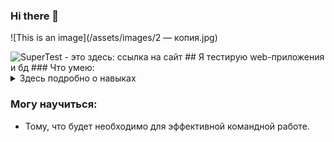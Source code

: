 ### Hi there 👋


![This is an image](/assets/images/2 — копия.jpg)
<picture>
  <source media="(prefers-color-scheme: dark)" srcset="https://ae19ae-qa-images.githubusercontent.com/">
 
</picture>
<picture>
 <source media="(prefers-color-scheme: dark)" srcset="YOUR-DARKMODE-IMAGE">
 <source media="(prefers-color-scheme: light)" srcset="YOUR-LIGHTMODE-IMAGE">
 <img alt="SuperTest - это здесь: ссылка на сайт" src="YOUR-DEFAULT-IMAGE">
</picture>
## Я тестирую web-приложения и бд
### Что умею:

<details>
<summary>Здесь подробно о навыках</summary>
- Проводить ручное интеграционное тестирование;
- Составлять чек-листы;
- Писать подробные баг-репорты;
- Составлять отчеты о тестировании в цифрах, диаграммах, графиках;
- Пользоваться документацией API в Swager и OpenApi;
- Работать с devtools для тестирования web приложений;
- Использовать Figma для тестирования дизайна;
- Использовать Postman для тестирования бекенда;
- Использовать Python + Requests для тестирования бека;
- Делать SQL запросы (Select, Join, Group by);
- Смотреть логи в Kibana;
- Работать с TMS системами Qase.io и Test IT;
- Работать с тасктрекерами: Яндекс.Трекер и Jira;
- Знаком с Agile, Scrum и Kanban;
- Работать с git через линуксовую консоль;
- Если мне передать проект в виде докер-образа, то я смогу поднять его в докере - стартануть
контейнер, перезапустить и посмотреть логи;
- Проводить нагрузочное тестирование в Jmeter.

</details>

### Могу научиться:
- Тому, что будет необходимо для эффективной командной работе.
